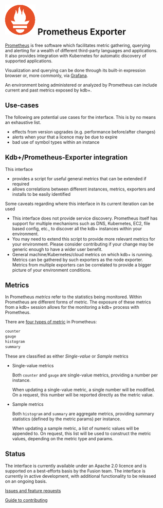 # ![Prometheus](../prometheus.png) Prometheus Exporter


[Prometheus](https://prometheus.io/docs/instrumenting/exporters/) is free software which facilitates metric gathering, querying and alerting for a wealth of different third-party languages and applications. It also provides integration with Kubernetes for automatic discovery of supported applications.

Visualization and querying can be done through its built-in expression browser or, more commonly, via [Grafana](https://grafana.com/).

An environment being administered or analyzed by Prometheus can include current and past metrics exposed by kdb+.


## Use-cases

The following are potential use cases for the interface. This is by no means an exhaustive list.

-   effects from version upgrades (e.g. performance before/after changes)
-   alerts when your that a licence may be due to expire
-   bad use of symbol types within an instance


## Kdb+/Prometheus-Exporter integration

This interface

-   provides a script for useful general metrics that can be extended if required
-   allows correlations between different instances, metrics, exporters and installs to be easily identified

Some caveats regarding where this interface in its current iteration can be used

-   This interface does not provide service discovery. Prometheus itself has support for multiple mechanisms such as DNS, Kubernetes, EC2, file based config, etc., to discover all the kdb+ instances within your environment.
-   You may need to extend this script to provide more relevant metrics for your environment. Please consider contributing if your change may be generic enough to have a wider user benefit.
-   General machine/Kubernetes/cloud metrics on which kdb+ is running. Metrics can be gathered by such exporters as the node exporter. Metrics from multiple exporters can be correlated to provide a bigger picture of your environment conditions.


## Metrics

In Prometheus _metrics_ refer to the statistics being monitored. Within Prometheus are different forms of metric. The exposure of these metrics from a kdb+ session allows for the monitoring a kdb+ process with Prometheus.

There are [four types of metric](https://prometheus.io/docs/concepts/metric_types/) in Prometheus:

```txt
counter
gauge
histogram
summary
```

These are classified as either _Single-value_ or _Sample_ metrics

-   Single-value metrics

    Both `counter` and `gauge` are single-value metrics, providing a number per instance.

    When updating a single-value metric, a single number will be modified. On a request, this number will be reported directly as the metric value.

-   Sample metrics

    Both `histogram` and `summary` are aggregate metrics, providing summary statistics (defined by the metric params) per instance.

    When updating a sample metric, a list of numeric values will be appended to. On request, this list will be used to construct the metric values, depending on the metric type and params.

## Status

The interface is currently available under an Apache 2.0 licence and is supported on a best-efforts basis by the Fusion team. The interface is currently in active development, with additional functionality to be released on an ongoing basis.


[Issues and feature requests](../../../issues) 

[Guide to contributing](../CONTRIBUTING.md)

